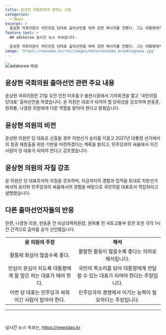 ```yaml
---
title: 윤상현 대통령에게 말하는 사람
categories:
  - News
excerpt: >
  윤상현 국회의원이 국민의힘 당대표 출마선언을 하며 강한 메시지를 전했다. 그는 대통령에게 할 말은 하는 대표가 돼야 한다고 강조하며, 다른 후보들에 대한 입장을 밝혔다. 또한, 전당대회를 통해 이기는 DNA를 찾을 수 있는 대표를 뽑아야 한다고 주장했고, 자신의 역량을 강조하며 민주당과의 싸움에서 이긴 경험이 필요하다고 설명했다. 또한, 나경원 의원, 한동훈, 원희룡도 출마를 공식 선언했다. 
feature_text: >
  ## adskorea 실시간 뉴스 속보입니다.

  윤상현 국회의원이 국민의힘 당대표 출마선언을 하며 강한 메시지를 전했다. 그는 대통령에게 할 말은 하는 대표가 돼야 한다고 강조하며, 다른 후보들에 대한 입장을 밝혔다. 또한, 전당대회를 통해 이기는 DNA를 찾을 수 있는 대표를 뽑아야 한다고 주장했고, 자신의 역량을 강조하며 민주당과의 싸움에서 이긴 경험이 필요하다고 설명했다. 또한, 나경원 의원, 한동훈, 원희룡도 출마를 공식 선언했다. 
image: 'https://newsdao.kr/res/images/meta/newsdao_breakingnews.jpg'
---
```


<p><img src="https://newsdao.kr/res/images/meta/newsdao_breakingnews.jpg" alt="adskorea 속보" /></p>

<h2 data-ke-size="size26">윤상현 국회의원 출마선언 관련 주요 내용</h2>

<p data-ke-size="size16">윤상현 국회의원은 21일 오전 인천 미추홀구 용현시장에서 기자회견을 열고 '국민의힘 당대표' 출마선언을 하였습니다. 윤 의원은 대표가 되어야 할 당위성을 강조하며 한동훈, 원희룡, 나경원 의원에게 다른 역할을 맡아야 한다고 밝혔습니다.</p>

<h2 data-ke-size="size26">윤상현 의원의 비전</h2>

<p data-ke-size="size16">윤상현 의원은 당 대표로 선출될 경우 지방선거 승리를 이끌고 2027년 대통령 선거에서의 정권 재창출을 위한 기반을 마련하겠다는 계획을 밝히고, 민주당과의 싸움에서 이긴 사람이 당 대표가 되어야 한다고 강조했습니다.</p>

<h2 data-ke-size="size26">윤상현 의원의 자질 강조</h2>

<p data-ke-size="size16">윤 의원은 당 대표로서의 자질을 강조하며, 지금까지의 경험과 업적을 토대로 지방선거에서의 승리와 민주당과의 싸움에서의 경험을 바탕으로 국민의힘 대표로서 적임자라고 설명했습니다.</p>

<h2 data-ke-size="size26">다른 출마선언자들의 반응</h2>

<p data-ke-size="size16">한편, 나경원 의원, 한동훈 전 비상대책위원장, 원희룡 전 국토교통부 장관 또한 각각 1시간 간격으로 출마를 공식 선언했습니다.</p>

<table>
    <tr>
        <td style="text-align: center; height: 17px;"><b>윤 의원의 주장</b></td>
        <td style="text-align: center; height: 17px;"><b>해석</b></td>
    </tr>
    <tr>
        <td style="text-align: center; height: 17px;">활통에 화살이 많을수록 좋다.</td>
        <td style="text-align: center; height: 17px;">활발한 활동이 많을수록 좋다는 의미로 해석됩니다.</td>
    </tr>
    <tr>
        <td style="text-align: center; height: 17px;">민심이 윤심이 되도록 대통령에게 할 말은 하는 대표가 돼야 한다.</td>
        <td style="text-align: center; height: 17px;">국민의 목소리를 담아 대통령에게 전달할 수 있는 대표가 되어야 한다는 주장입니다.</td>
    </tr>
    <tr>
        <td style="text-align: center; height: 17px;">이번 당 대표는 민주당과 싸워 이긴 사람이 맡아야 한다.</td>
        <td style="text-align: center; height: 17px;">민주당과의 경쟁에서 이기는 능력이 필요하다는 주장입니다.</td>
    </tr>
</table>

<hr>

<p data-ke-size="size16">&nbsp;</p>
실시간 뉴스 속보는, <a href="https://newsdao.kr" rel="dofollow">https://newsdao.kr</a>


